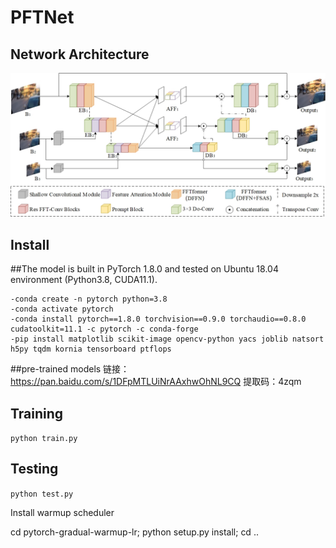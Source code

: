 # PFTNet

## Network Architecture
<img src="PFTNet.jpg">

## Install
##The model is built in PyTorch 1.8.0 and tested on Ubuntu 18.04 environment (Python3.8, CUDA11.1).
```
-conda create -n pytorch python=3.8
-conda activate pytorch
-conda install pytorch==1.8.0 torchvision==0.9.0 torchaudio==0.8.0 cudatoolkit=11.1 -c pytorch -c conda-forge
-pip install matplotlib scikit-image opencv-python yacs joblib natsort h5py tqdm kornia tensorboard ptflops

```
##pre-trained models
链接：https://pan.baidu.com/s/1DFpMTLUiNrAAxhwOhNL9CQ 
提取码：4zqm

## Training

```python train.py ```

## Testing
```python test.py```


















Install warmup scheduler

cd pytorch-gradual-warmup-lr; python setup.py install; cd ..
